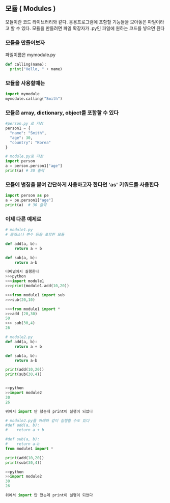 ## 모듈 ( Modules )
모듈이란 코드 라이브러리와 같다. 
응용프로그램에 포함할 기능들을 모아놓은 파일이라고 할 수 있다.
모듈을 만들려면 파일 확장자가 .py인 파일에 원하는 코드를 넣으면 된다


### 모듈을 만들어보자
파일이름은 mymodule.py
```python
def calling(name):
  print("Hello, " + name)
```
### 모듈을 사용할때는 
```python
import mymodule
mymodule.calling("Smith")
```
### 모듈은 array, dictionary, object를 포함할 수 있다

```python
#person.py 로 저장
person1 = {
  "name": "Smith",
  "age": 30,
  "country": "Korea"
}

```
```python
# module.py로 저장
import person
a = person.person1["age"]
print(a) # 30 출력
````

### 모듈에 별칭을 붙여 간단하게 사용하고자 한다면 'as' 키워드를 사용한다

```python
import person as pe
a = pe.person1["age"]
print(a)  # 30 출력
```

### 이제 다른 예제로

``` python
# module1.py
# 클래스나 변수 등을 포함한 모듈

def add(a, b):
    return a + b

def sub(a, b): 
    return a-b

터미널에서 실행한다
>>>python
>>>import module1
>>>print(module1.add(10,20))

>>>from module1 import sub
>>>sub(20,10)

>>>from module1 import *
>>>add (20,30)
50
>>> sub(30,4)
26
```

``` python
# module2.py
def add(a, b):
    return a + b

def sub(a, b): 
    return a-b

print(add(10,20))
print(sub(30,4))


>>python
>>import module2
30
26

위에서 import 만 했는데 print이 실행이 되었다
```

``` python
# module2.py를 아래와 같이 실행할 수도 있다
#def add(a, b):
#    return a + b

#def sub(a, b): 
#    return a-b
from module1 import *

print(add(10,20))
print(sub(30,4))

>>python
>>import module2
30
26

위에서 import 만 했는데 print이 실행이 되었다
```


